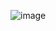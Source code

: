 
![image](https://github.com/vijeshnair89/AWS-Projects/assets/143416086/4fbcf633-b4f7-423d-abb6-73adbea144b3)
